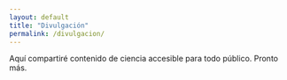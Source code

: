 ```yaml
---
layout: default
title: "Divulgación"
permalink: /divulgacion/
---
```

Aquí compartiré contenido de ciencia accesible para todo público. Pronto más.
